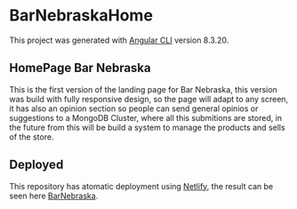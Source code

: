 # BarNebraskaHome

This project was generated with [Angular CLI](https://github.com/angular/angular-cli) version 8.3.20.

## HomePage Bar Nebraska

This is the first version of the landing page for Bar Nebraska, this version was build with fully responsive design, so the page will adapt to any screen, it has also an opinion section so people can send general opinios or suggestions to a MongoDB Cluster, where all this submitions are stored, in the future from this will be build a system to manage the products and sells of the store.

## Deployed

This repository has atomatic deployment using [Netlify](https://netlify.com/), the result can be seen here [BarNebraska](https://barnebraska.netlify.com/#/).
